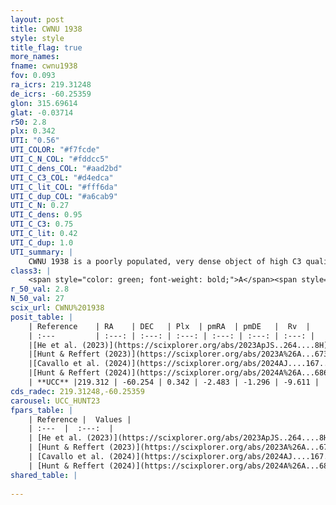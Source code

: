 ```yaml
---
layout: post
title: CWNU 1938
style: style
title_flag: true
more_names: 
fname: cwnu1938
fov: 0.093
ra_icrs: 219.31248
de_icrs: -60.25359
glon: 315.69614
glat: -0.03714
r50: 2.8
plx: 0.342
UTI: "0.56"
UTI_COLOR: "#f7fcde"
UTI_C_N_COL: "#fddcc5"
UTI_C_dens_COL: "#aad2bd"
UTI_C_C3_COL: "#d4edca"
UTI_C_lit_COL: "#fff6da"
UTI_C_dup_COL: "#a6cab9"
UTI_C_N: 0.27
UTI_C_dens: 0.95
UTI_C_C3: 0.75
UTI_C_lit: 0.42
UTI_C_dup: 1.0
UTI_summary: |
    CWNU 1938 is a poorly populated, very dense object of high C3 quality. It was recently reported in the literature.
class3: |
    <span style="color: green; font-weight: bold;">A</span><span style="color: #FFC300; font-weight: bold;">B</span>
r_50_val: 2.8
N_50_val: 27
scix_url: CWNU%201938
posit_table: |
    | Reference    | RA    | DEC   | Plx  | pmRA  | pmDE   |  Rv  |
    | :---         | :---: | :---: | :---: | :---: | :---: | :---: |
    |[He et al. (2023)](https://scixplorer.org/abs/2023ApJS..264....8H) | 219.323 | -60.255 | 0.339 | -2.477 | -1.288 | -- |
    |[Hunt & Reffert (2023)](https://scixplorer.org/abs/2023A%26A...673A.114H) | 219.299 | -60.262 | 0.353 | -2.494 | -1.358 | -9.595 |
    |[Cavallo et al. (2024)](https://scixplorer.org/abs/2024AJ....167...12C) | 219.337 | -60.257 | 0.35 | -- | -- | -- |
    |[Hunt & Reffert (2024)](https://scixplorer.org/abs/2024A%26A...686A..42H) | 219.299 | -60.262 | 0.353 | -2.494 | -1.358 | -9.595 |
    | **UCC** |219.312 | -60.254 | 0.342 | -2.483 | -1.296 | -9.611 | 
cds_radec: 219.31248,-60.25359
carousel: UCC_HUNT23
fpars_table: |
    | Reference |  Values |
    | :---  |  :---:  |
    | [He et al. (2023)](https://scixplorer.org/abs/2023ApJS..264....8H) | `A0=5.8, m-M=12.55, logAge=6.35` |
    | [Hunt & Reffert (2023)](https://scixplorer.org/abs/2023A%26A...673A.114H) | `AV50=2.785, diffAV50=2.524, MOD50=11.991, logAge50=8.552` |
    | [Cavallo et al. (2024)](https://scixplorer.org/abs/2024AJ....167...12C) | `AV50=4.77, dMod50=12.63, logAge50=7.61, [Fe/H]50=-0.41` |
    | [Hunt & Reffert (2024)](https://scixplorer.org/abs/2024A%26A...686A..42H) | `MassJ=486.715` |
shared_table: |
    
---
```

